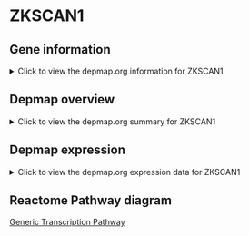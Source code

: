 <h1>ZKSCAN1</h1>

<h2>Gene information</h2>
<details>
  <summary>Click to view the depmap.org information for ZKSCAN1</summary>
  <iframe src="https://depmap.org/portal/gene/ZKSCAN1?tab=about" style="border:none;width:100%;height:800px"></iframe>
</details>

<h2>Depmap overview</h2>
<details>
  <summary>Click to view the depmap.org summary for ZKSCAN1</summary>
  <iframe src="https://depmap.org/portal/gene/ZKSCAN1?tab=overview" style="border:none;width:100%;height:800px"></iframe>
</details>

<h2>Depmap expression</h2>
<details>
  <summary>Click to view the depmap.org expression data for ZKSCAN1</summary>
  <iframe src="https://depmap.org/portal/gene/ZKSCAN1?tab=characterization" style="border:none;width:100%;height:800px"></iframe>
</details>



<h2>Reactome Pathway diagram</h2>
<a href="https://reactome.org/PathwayBrowser/#/R-HSA-212436" target="_BLANK">Generic Transcription Pathway</a>



